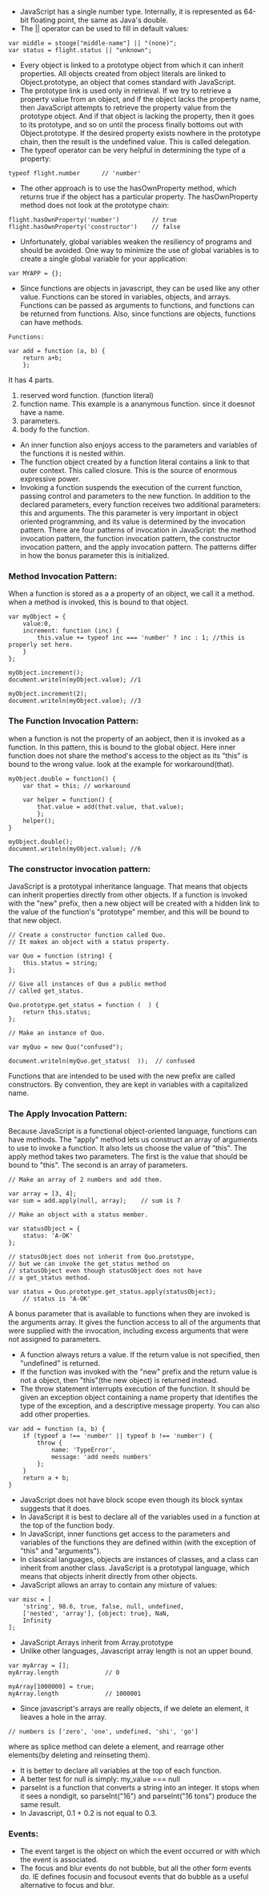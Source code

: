* JavaScript has a single number type. Internally, it is represented as 64-bit floating point, the same as Java's double. 
* The || operator can be used to fill in default values:
```
var middle = stooge["middle-name"] || "(none)";
var status = flight.status || "unknown";
```
* Every object is linked to a prototype object from which it can inherit properties. All objects created from object literals are linked to Object.prototype, an object that comes standard with JavaScript.
* The prototype link is used only in retrieval. If we try to retrieve a property value from an object, and if the object lacks the property name, then JavaScript attempts to retrieve the property value from the prototype object. And if that object is lacking the property, then it goes to its prototype, and so on until the process finally bottoms out with Object.prototype. If the desired property exists nowhere in the prototype chain, then the result is the undefined value. This is called delegation.
* The typeof operator can be very helpful in determining the type of a property:
```
typeof flight.number      // 'number'
```
* The other approach is to use the hasOwnProperty method, which returns true if the object has a particular property. The hasOwnProperty method does not look at the prototype chain:
```
flight.hasOwnProperty('number')         // true
flight.hasOwnProperty('constructor')    // false
```
* Unfortunately, global variables weaken the resiliency of programs and should be avoided. One way to minimize the use of global variables is to create a single global variable for your application:
```
var MYAPP = {};
```
* Since functions are objects in javascript, they can be used like any other value. Functions can be stored in variables, objects, and arrays. Functions can be passed as arguments to functions, and functions can be returned from functions. Also, since functions are objects, functions can have methods.
```
Functions:

var add = function (a, b) {
	return a+b;
	};
```
It has 4 parts.
1. reserved word function. (function literal)
2. function name. This example is a ananymous function. since it doesnot have a name.
3. parameters.
4. body fo the function.
* An inner function also enjoys access to the parameters and variables of the functions it is nested within.
* The function object created by a function literal contains a link to that outer context. This called closure. This is the source of enormous expressive power.
* Invoking a function suspends the execution of the current function, passing control and parameters to the new function. In addition to the declared parameters, every function receives two additional parameters: this and arguments. The this parameter is very important in object oriented programming, and its value is determined by the invocation pattern. There are four patterns of invocation in JavaScript: the method invocation pattern, the function invocation pattern, the constructor invocation pattern, and the apply invocation pattern. The patterns differ in how the bonus parameter this is initialized.
### Method Invocation Pattern:
When a function is stored as a a property of an object, we call it a method. when a method is invoked, this is bound to that object.
```
var myObject = {
	value:0,
	increment: function (inc) {
		this.value += typeof inc === 'number' ? inc : 1; //this is properly set here.
	}
};

myObject.increment();
document.writeln(myObject.value); //1

myObject.increment(2);
document.writeln(myObject.value); //3
```

### The Function Invocation Pattern:
when a function is not the property of an aobject, then it is invoked as a function. In this pattern, this is bound to the global object. Here inner function does not share the method's access to the object as its "this" is bound to the wrong value. look at the example for workaround(that).
```
myObject.double = function() {
	var that = this; // workaround
	
	var helper = function() {
		that.value = add(that.value, that.value);
		};
	helper();
}

myObject.double();
document.writeln(myObject.value); //6
```
### The constructor invocation pattern:
JavaScript is a prototypal inheritance language. That means that objects can inherit properties directly from other objects.
If a function is invoked with the "new" prefix, then a new object will be created with a hidden link to the value of the function's "prototype" member, and this will be bound to that new object.
```
// Create a constructor function called Quo.
// It makes an object with a status property.

var Quo = function (string) {
    this.status = string;
};

// Give all instances of Quo a public method
// called get_status.

Quo.prototype.get_status = function (  ) {
    return this.status;
};

// Make an instance of Quo.

var myQuo = new Quo("confused");

document.writeln(myQuo.get_status(  ));  // confused
```
Functions that are intended to be used with the new prefix are called constructors. By convention, they are kept in variables with a capitalized name.

### The Apply Invocation Pattern: 
Because JavaScript is a functional object-oriented language, functions can have methods.
The "apply" method lets us construct an array of arguments to use to invoke a function. It also lets us choose the value of "this". The apply method takes two parameters. The first is the value that should be bound to "this". The second is an array of parameters.
```
// Make an array of 2 numbers and add them.

var array = [3, 4];
var sum = add.apply(null, array);    // sum is 7

// Make an object with a status member.

var statusObject = {
    status: 'A-OK'
};

// statusObject does not inherit from Quo.prototype,
// but we can invoke the get_status method on
// statusObject even though statusObject does not have
// a get_status method.

var status = Quo.prototype.get_status.apply(statusObject);
    // status is 'A-OK'
```
A bonus parameter that is available to functions when they are invoked is the arguments array. It gives the function access to all of the arguments that were supplied with the invocation, including excess arguments that were not assigned to parameters. 
* A function always returs a value. If the return value is not specified, then "undefined" is returned.
* If the function was invoked with the "new" prefix and the return value is not a object, then "this"(the new object) is returned instead.
* The throw statement interrupts execution of the function. It should be given an exception object containing a name property that identifies the type of the exception, and a descriptive message property. You can also add other properties.
```
var add = function (a, b) {
    if (typeof a !== 'number' || typeof b !== 'number') {
        throw {
            name: 'TypeError',
            message: 'add needs numbers'
        };
    }
    return a + b;
}
```
* JavaScript does not have block scope even though its block syntax suggests that it does.
* In JavaScript it is best to declare all of the variables used in a function at the top of the function body.
* In JavaScript, inner functions get access to the parameters and variables of the functions they are defined within (with the exception of "this" and "arguments"). 
* In classical languages, objects are instances of classes, and a class can inherit from another class. JavaScript is a prototypal language, which means that objects inherit directly from other objects.
* JavaScript allows an array to contain any mixture of values:
```
var misc = [
    'string', 98.6, true, false, null, undefined,
    ['nested', 'array'], {object: true}, NaN,
    Infinity
];
```
* JavaScript Arrays inherit from Array.prototype
* Unlike other languages, Javascript array length is not an upper bound.
```
var myArray = [];
myArray.length             // 0

myArray[1000000] = true;
myArray.length             // 1000001
```
* Since javascript's arrays are really objects, if we delete an element, it lieaves a hole in the array.
```delete numbers[2];
// numbers is ['zero', 'one', undefined, 'shi', 'go']
```
where as splice method can delete a element, and rearrage other elements(by deleting and reinseting them).
* It is better to declare all variables at the top of each function.
* A better test for null is simply: my_value === null
* parseInt is a function that converts a string into an integer. It stops when it sees a nondigit, so parseInt("16") and parseInt("16 tons") produce the same result.
* In Javascript, 0.1 + 0.2 is not equal to 0.3.

### Events:
* The event target is the object on which the event occurred or with which the event is associated.
* The focus and blur events do not bubble, but all the other form events do. IE defines focusin and focusout events that do bubble as a useful alternative to focus and blur.








